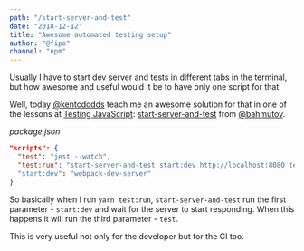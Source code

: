 ```yaml
---
path: "/start-server-and-test"
date: "2018-12-12"
title: "Awesome automated testing setup"
author: "@fipo"
channel: "npm"
---
```


Usually I have to start dev server and tests in different tabs in the terminal, but how awesome and useful would it be to have only one script for that.

Well, today [@kentcdodds](https://twitter.com/kentcdodds) teach me an awesome solution for that in one of the lessons at [Testing JavaScript](https://testingjavascript.com/lessons/egghead-scripting-cypress-for-local-development-and-continuous-integration):  [start-server-and-test](https://github.com/bahmutov/start-server-and-test) from [@bahmutov](https://twitter.com/bahmutov).

_package.json_
```json
"scripts": {
  "test": "jest --watch",
  "test:run": "start-server-and-test start:dev http://localhost:8080 test"
  "start:dev": "webpack-dev-server"
}
 ```
So basically when I run `yarn test:run`, `start-server-and-test` run the first parameter - `start:dev` and wait for the server to start responding. When this happens it will run the third parameter - `test`.

This is very useful not only for the developer but for the CI too.
